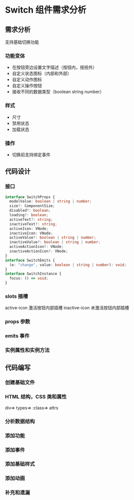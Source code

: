 # Switch 组件需求分析

## 需求分析

支持基础切换功能

### 功能变体

- 在按钮旁边设置文字描述（按钮内，按扭外）
- 自定义状态图标（内部和外部）
- 自定义动作图标
- 自定义操作按钮
- 接收不同的数据类型（boolean string number）

### 样式

- 尺寸
- 禁用状态
- 加载状态

### 操作

- 切换前支持绑定事件

## 代码设计

### 接口

```ts
interface SwitchProps {
  modelValue: boolean | string | number;
  size?: ComponentSize;
  disabled?: boolean;
  loading?: boolean;
  activeText?: string;
  inactiveText?: string;
  activeIcon: VNode;
  inactiveIcon: VNode;
  activeValue?: boolean | string | number;
  inactiveValue?: boolean | string | number;
  activeActionIcon?: VNode;
  inactiveActionIcon?: VNode;
}
interface SwitchEmits {
  (e: "change", value: boolean | string | number): void;
}
interface SwitchInstance {
  focus: () => void;
}
```

### slots 插槽

active-icon 激活按钮内部插槽
inactive-icon 未激活按钮内部插槽

### props 参数

### emits 事件

### 实例属性和实例方法

## 代码编写

### 创建基础文件

### HTML 结构，CSS 类和属性

div=> types=> :class=> attrs

### 分析数据结构

### 添加功能

### 添加事件

### 添加基础样式

### 添加动画

### 补充和遗漏
